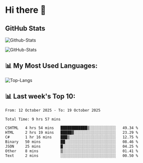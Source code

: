 # Hi there 👋

## GitHub Stats
![Github-Stats](https://github-readme-stats-sigma-five.vercel.app/api?username=ltorson&show_icons=true&theme=radical&count_private=true&show=reviews,discussions_started,discussions_answered,prs_merged,prs_merged_percentage)

![GitHub-Stats](https://github-readme-stats.vercel.app/api/wakatime?username=LeeTorson&theme=synthwave&size_weight=0.5&count_weight=0.5&title_color=36F9F6&langs_count=10&count_private=true)

## 📊 My Most Used Languages:
![Top-Langs](https://github-readme-stats-sigma-five.vercel.app/api/top-langs/?username=LTorson&layout=compact&langs_count=10)


## 📊 Last week's Top 10:
<!--START_SECTION:waka-->

```txt
From: 12 October 2025 - To: 19 October 2025

Total Time: 9 hrs 57 mins

CSHTML   4 hrs 54 mins   ████████████▒░░░░░░░░░░░░   49.34 %
HTML     2 hrs 19 mins   █████▓░░░░░░░░░░░░░░░░░░░   23.29 %
C#       1 hr 16 mins    ███▒░░░░░░░░░░░░░░░░░░░░░   12.75 %
Binary   50 mins         ██░░░░░░░░░░░░░░░░░░░░░░░   08.46 %
JSON     25 mins         █░░░░░░░░░░░░░░░░░░░░░░░░   04.25 %
Other    8 mins          ▒░░░░░░░░░░░░░░░░░░░░░░░░   01.41 %
Text     2 mins          ░░░░░░░░░░░░░░░░░░░░░░░░░   00.50 %
```

<!--END_SECTION:waka-->

